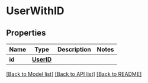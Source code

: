 # UserWithID

## Properties
Name | Type | Description | Notes
------------ | ------------- | ------------- | -------------
**id** | [**UserID**](UserID.md) |  | 

[[Back to Model list]](../README.md#documentation-for-models) [[Back to API list]](../README.md#documentation-for-api-endpoints) [[Back to README]](../README.md)

